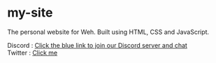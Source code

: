 # my-site
The personal website for Weh. Built using HTML, CSS and JavaScript.

Discord : [Click the blue link to join our Discord server and chat](https://discord.gg/qsG7PSB7Wg)
<br/>
Twitter : [Click me](https://twitter.com/wehwastaken)
